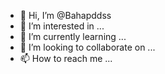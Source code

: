 - 👋 Hi, I’m @Bahapddss
- 👀 I’m interested in ...
- 🌱 I’m currently learning ...
- 💞️ I’m looking to collaborate on ...
- 📫 How to reach me ...

<!---
Bahapddss/Bahapddss is a ✨ special ✨ repository because its `README.md` (this file) appears on your GitHub profile.
You can click the Preview link to take a look at your changes.
--->
